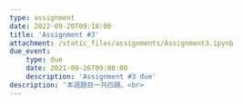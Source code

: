 ```yaml
---
type: assignment
date: 2022-09-20T09:18:00
title: 'Assignment #3'
attachment: /static_files/assignments/Assignment3.ipynb
due_event: 
    type: due
    date: 2021-09-26T09:00:00
    description: 'Assignment #3 due'
description: '本週題目一共四題。<br>
---
```

